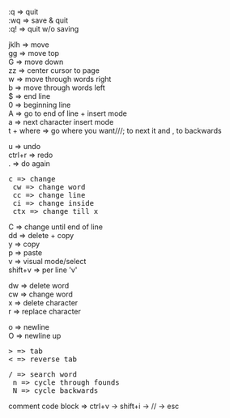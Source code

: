 :q => quit  
:wq => save & quit  
:q! => quit w/o saving

jklh => move  
gg => move top  
G => move down  
zz => center cursor to page  
w => move through words right  
b => move through words left  
$ => end line  
0 => beginning line  
A => go to end of line + insert mode  
a => next character insert mode  
t + where => go where you want///; to next it and , to backwards

u => undo  
ctrl+r => redo  
. => do again

<pre>
c => change  
 cw => change word  
 cc => change line  
 ci => change inside  
 ctx => change till x </pre>

C => change until end of line  
dd => delete + copy  
y => copy  
p => paste  
v => visual mode/select  
shift+v => per line 'v'

dw => delete word  
cw => change word  
x => delete character  
r => replace character

o => newline  
O => newline up

<pre>
> => tab 
< => reverse tab 
</pre>
<pre>
/ => search word  
 n => cycle through founds  
 N => cycle backwards
</pre>

comment code block => ctrl+v -> shift+i -> // -> esc
